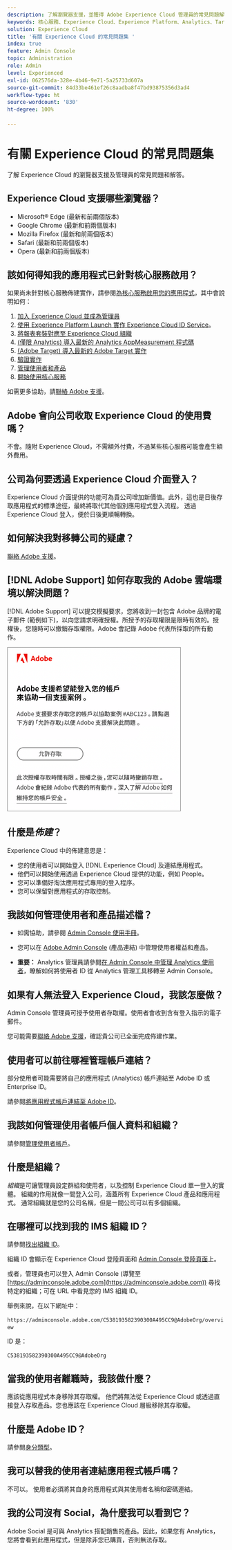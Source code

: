 ```yaml
---
description: 了解瀏覽器支援，並獲得 Adobe Experience Cloud 管理員的常見問題解答。
keywords: 核心服務、Experience Cloud、Experience Platform、Analytics、Target、使用者管理。
solution: Experience Cloud
title: '有關 Experience Cloud 的常見問題集 '
index: true
feature: Admin Console
topic: Administration
role: Admin
level: Experienced
exl-id: 062576da-328e-4b46-9e71-5a25733d607a
source-git-commit: 84d33be461ef26c8aadba8f47bd93875356d3ad4
workflow-type: ht
source-wordcount: '830'
ht-degree: 100%

---
```


# 有關 Experience Cloud 的常見問題集

了解 Experience Cloud 的瀏覽器支援及管理員的常見問題和解答。

## Experience Cloud 支援哪些瀏覽器？

* Microsoft® Edge (最新和前兩個版本)
* Google Chrome (最新和前兩個版本)
* Mozilla Firefox (最新和前兩個版本)
* Safari (最新和前兩個版本)
* Opera (最新和前兩個版本)

## 該如何得知我的應用程式已針對核心服務啟用？

如果尚未針對核心服務佈建實作，請參閱[為核心服務啟用您的應用程式](core-services.md#concept_07ED1D5C64234E77976E6D572E78FB9C)，其中會說明如何：

1. [加入 Experience Cloud 並成為管理員](core-services.md#section_2423F0BD3DF642658103310EE5EA6154)
1. [使用 Experience Platform Launch 實作 Experience Cloud ID Service](https://experienceleague.adobe.com/docs/experience-platform/tags/get-started/quick-start.html?lang=zh-Hant)。
1. [將報表套裝對應至 Experience Cloud 組織](core-services.md#concept_apg_zq2_rw)
1. [(僅限 Analytics) 導入最新的 Analytics AppMeasurement 程式碼](core-services.md#section_1798D9D0F05C47E29816AC4EEB9A0913)
1. [(Adobe Target) 導入最新的 Adobe Target 實作](core-services.md#section_C2F4493C7A36406DAE2266B429A4BD24)
1. [驗證實作](core-services.md#section_E641782A0F4F44AF8C9C91216BE330D5)
1. [管理使用者和產品](core-services.md#section_B6E95F4E0E12483CB9DA99CBC0C5A4AF)
1. [開始使用核心服務](core-services.md#section_960C06093623462E8EA247B3E97274A1)

如需更多協助，請[聯絡 Adobe 支援](https://experienceleague.adobe.com/?support-solution=General#support)。

## Adobe 會向公司收取 Experience Cloud 的使用費嗎？

不會。隨附 Experience Cloud，不需額外付費，不過某些核心服務可能會產生額外費用。

## 公司為何要透過 Experience Cloud 介面登入？

Experience Cloud 介面提供的功能可為貴公司增加新價值。此外，這也是日後存取應用程式的標準途徑，最終將取代其他個別應用程式登入流程。 透過 Experience Cloud 登入，便於日後更順暢轉換。

## 如何解決我對移轉公司的疑慮？

[聯絡 Adobe 支援](https://experienceleague.adobe.com/?support-solution=General#support)。

## [!DNL Adobe Support] 如何存取我的 Adobe 雲端環境以解決問題？

[!DNL Adobe Support] 可以提交模擬要求，您將收到一封包含 Adobe 品牌的電子郵件 (範例如下)，以向您請求明確授權。所授予的存取權限是限時有效的。授權後，您隨時可以撤銷存取權限。Adobe 會記錄 Adobe 代表所採取的所有動作。

![](/help/interface/admin-getting-started/assets/support-email.png)

## 什麼是&#x200B;_佈建_？

Experience Cloud 中的佈建意思是：

* 您的使用者可以開始登入 [!DNL Experience Cloud] 及連結應用程式。
* 他們可以開始使用透過 Experience Cloud 提供的功能，例如 People。
* 您可以準備好淘汰應用程式專用的登入程序。
* 您可以保留對應用程式的存取控制。

## 我該如何管理使用者和產品描述檔？

* 如需協助，請參閱 [Admin Console 使用手冊](https://helpx.adobe.com/tw/enterprise/admin-guide.html)。

* 您可以在 [Adobe Admin Console](https://adminconsole.adobe.com/enterprise) (產品連結) 中管理使用者權益和產品。

* **重要：** Analytics 管理員請參閱[在 Admin Console 中管理 Analytics 使用者](https://experienceleague.adobe.com/docs/analytics/admin/user-product-management/migrate-users/c-migration-tool.html?lang=zh-Hant)，瞭解如何將使用者 ID 從 Analytics 管理工具移轉至 Admin Console。

## 如果有人無法登入 Experience Cloud，我該怎麼做？

Admin Console 管理員可授予使用者存取權。使用者會收到含有登入指示的電子郵件。

您可能需要[聯絡 Adobe 支援](https://experienceleague.adobe.com/?support-solution=General#support)，確認貴公司已全面完成佈建作業。

## 使用者可以前往哪裡管理帳戶連結？

部分使用者可能需要將自己的應用程式 (Analytics) 帳戶連結至 Adobe ID 或 Enterprise ID。

請參閱[將應用程式帳戶連結至 Adobe ID](organizations.md#task_FD389E78640848919E247AC5E95B8369)。

## 我該如何管理使用者帳戶個人資料和組織？

請參閱[管理使用者帳戶](organizations.md#topic_C31CB834F109465A82ED57FF0563B3F1)。

## 什麼是組織？

 *組織*&#x200B;是可讓管理員設定群組和使用者，以及控制 Experience Cloud 單一登入的實體。 組織的作用就像一間登入公司，涵蓋所有 Experience Cloud 產品和應用程式。 通常組織就是您的公司名稱，但是一間公司可以有多個組織。

## 在哪裡可以找到我的 IMS 組織 ID？

請參閱[找出組織 ID](organizations.md)。

組織 ID 會顯示在 Experience Cloud 登陸頁面和 [Admin Console 登陸頁面](https://adminconsole.adobe.com)上。

或者，管理員也可以登入 Admin Console (導覽至 [https://adminconsole.adobe.com](https://adminconsole.adobe.com)) 尋找特定的組織；可在 URL 中看見您的 IMS 組織 ID。

舉例來說，在以下網址中：

`https://adminconsole.adobe.com/C538193582390300A495CC9@AdobeOrg/overview`

ID 是：

`C538193582390300A495CC9@AdobeOrg`

## 當我的使用者離職時，我該做什麼？

應該從應用程式本身移除其存取權。 他們將無法從 Experience Cloud 或透過直接登入存取產品。您也應該在 Experience Cloud 層級移除其存取權。

## 什麼是 Adobe ID？

請參閱[身分類型](https://helpx.adobe.com/tw/enterprise/using/identity.html)。

## 我可以替我的使用者連結應用程式帳戶嗎？

不可以。 使用者必須將其自身的應用程式與其使用者名稱和密碼連結。

## 我的公司沒有 Social，為什麼我可以看到它？

Adobe Social 是可與 Analytics 搭配銷售的產品。因此，如果您有 Analytics，您將會看到此應用程式，但是除非您已購買，否則無法存取。
